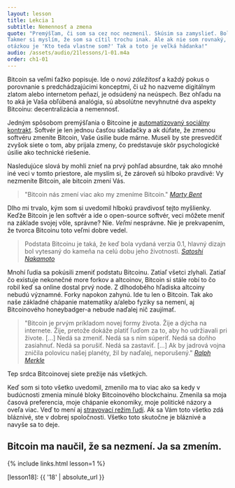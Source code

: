 ```yaml
---
layout: lesson
title: Lekcia 1
subtitle: Nemennosť a zmena
quote: "Premýšľam, či som sa cez noc nezmenil. Skúsim sa zamyslieť. Bol som rovnaký, keď som dnes ráno vstával? 
Takmer si myslím, že som sa cítil trochu inak. Ale ak nie som rovnaký, 
otázkou je 'Kto teda vlastne som?' Tak a toto je veľká hádanka!"
audio: /assets/audio/21lessons/1-01.m4a
order: ch1-01
---
```


Bitcoin sa veľmi ťažko popisuje. Ide o *novú záležitosť* a každý pokus 
o porovnanie s predchádzajúcimi konceptmi, či už ho nazveme digitálnym 
zlatom alebo internetom peňazí, je odsúdený na neúspech. Bez ohľadu na to 
aká je Vaša obľúbená analógia, sú absolútne nevyhnutné dva aspekty 
Bitcoinu: decentralizácia a nemennosť.

Jedným spôsobom premýšľania o Bitcoine je [automatizovaný sociálny kontrakt]. 
Softvér je len jednou časťou skladačky a ak dúfate, že zmenou softvéru zmeníte Bitcoin, 
Vaše úsilie bude márne. Museli by ste presvedčiť zvyšok siete o tom, 
aby prijala zmeny, čo predstavuje skôr psychologické úsilie ako technické riešenie.

Nasledujúce slová by mohli znieť na prvý pohľad absurdne, 
tak ako mnohé iné veci v tomto priestore, ale myslím si, 
že zároveň sú hlboko pravdivé: Vy nezmeníte Bitcoin, ale bitcoin zmení Vás.

> "Bitcoin nás zmení viac ako my zmeníme Bitcoin."
> <cite>[Marty Bent]</cite>

Dlho mi trvalo, kým som si uvedomil hlbokú pravdivosť tejto myšlienky. 
Keďže Bitcoin je len softvér a ide o open-source softvér, 
veci môžete meniť na základe svojej vôle, správne? Nie. *Veľmi* nesprávne. 
Nie je prekvapením, že tvorca Bitcoinu toto veľmi dobre vedel.

> Podstata Bitcoinu je taká, že keď bola vydaná verzia 0.1,
> hlavný dizajn bol vytesaný do kameňa na celú dobu jeho životnosti.
> <cite>[Satoshi Nakamoto]</cite>

Mnohí ľudia sa pokúsili zmeniť podstatu Bitcoinu. Zatiaľ všetci zlyhali. 
Zatiaľ čo existuje nekonečné more forkov a altcoinov,
Bitcoin si stále robí to čo robil keď sa online dostal prvý node.
Z dlhodobého hľadiska altcoiny nebudú významné.
Forky napokon zahynú. Ide tu len o Bitcoin. Tak ako naše základné 
chápanie matematiky a/alebo fyziky sa nemení,
aj Bitcoinového honeybadger-a nebude naďalej nič zaujímať.

> "Bitcoin je prvým príkladom novej formy života. Žije a dýcha na internete.
> Žije, pretože dokáže platiť ľuďom za to, aby ho udržiavali pri živote.
> [...] Nedá sa zmeniť. Nedá sa s ním súperiť.
> Nedá sa doňho zasiahnuť. Nedá sa porušiť. Nedá sa zastaviť. 
> [...] Ak by jadrová vojna zničila polovicu našej planéty, žil by naďalej, neporušený."
> <cite>[Ralph Merkle]</cite>

Tep srdca Bitcoinovej siete prežije nás všetkých.

Keď som si toto všetko uvedomil, zmenilo ma to viac ako sa kedy v budúcnosti 
zmenia minulé bloky Bitcoinového blockchainu. Zmenila sa moja časová preferencia, 
moje chápanie ekonomiky, moje politické názory a oveľa viac.  Veď to mení aj 
[stravovací režim ľudí][carnivores]. Ak sa Vám toto všetko zdá bláznivé, 
ste v dobrej spoločnosti. Všetko toto skutočne je bláznivé a navyše sa to deje.

Bitcoin ma naučil, že sa nezmení. Ja sa zmením.
---

{% include links.html lesson=1 %}

<!-- Internal -->
[gravity]: https://dergigi.com/2019/05/01/bitcoins-gravity/
[proof-of-life]: https://dergigi.com/2019/08/07/proof-of-life/
[lesson18]: {{ '18' | absolute_url }}

<!-- Further Reading -->
[automatizovaný sociálny kontrakt]: https://medium.com/@hasufly/bitcoins-social-contract-1f8b05ee24a9
[carnivores]: https://motherboard.vice.com/en_us/article/ne74nw/inside-the-world-of-the-bitcoin-carnivores
[tftc]: https://tftc.io/tales-from-the-crypt/
[bent]: https://tftc.io/martys-bent/

<!-- Quotes -->
[Ralph Merkle]: http://merkle.com/papers/DAOdemocracyDraft.pdf
[Satoshi Nakamoto]: https://bitcointalk.org/index.php?topic=195.msg1611#msg1611

<!-- Twitter People -->
[Marty Bent]: https://twitter.com/martybent

<!-- Wikipedia -->
[alice]: https://en.wikipedia.org/wiki/Alice%27s_Adventures_in_Wonderland
[carroll]: https://en.wikipedia.org/wiki/Lewis_Carroll
